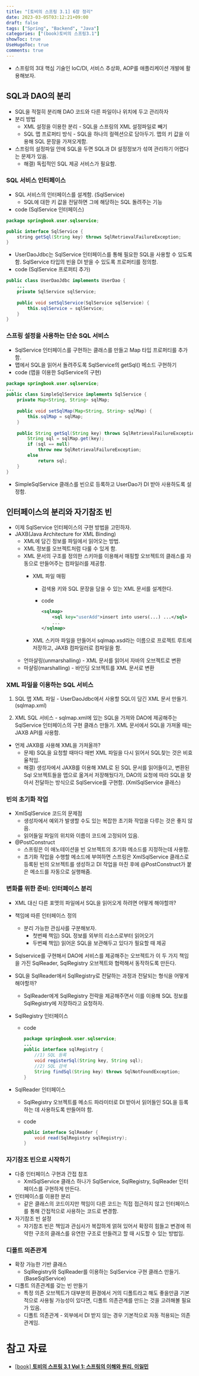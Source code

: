 ```yaml
---
title: "[토비의 스프링 3.1] 6장 정리"
date: 2023-03-05T03:12:21+09:00
draft: false
tags: ["Spring", "Backend", "Java"]
categories: ["(book)토비의 스프링3.1"]
showToc: true
UseHugoToc: true
comments: true
---
```

- 스프링의 3대 핵심 기술인 IoC/DI, 서비스 추상화, AOP를 애플리케이션 개발에 활용해보자.

## SQL과 DAO의 분리

- SQL을 적절히 분리해 DAO 코드와 다른 파일이나 위치에 두고 관리하자
- 분리 방법
    - XML 설정을 이용한 분리 - SQL을 스프링의 XML 설정파일로 빼기
    - SQL 맵 프로퍼티 방식 - SQL을 하나의 컬렉션으로 담아두기. 맵의 키 값을 이용해 SQL 문장을 가져오게함.
- 스프링의 설정파일 안에 SQL을 두면 SQL과 DI 설정정보가 섞여 관리하기 어렵다는 문제가 있음.
    - 해결) 독립적인 SQL 제공 서비스가 필요함.

### SQL 서비스 인터페이스

- SQL 서비스의 인터페이스를 설계함. (SqlService)
    - SQL에 대한 키 값을 전달하면 그에 해당하는 SQL 돌려주는 기능
- code (SqlService 인터페이스)

```java
package springbook.user.sqlservice;

public interface SqlService {
	string getSql(String key) throws SqlRetrievalFailureException;
}
```

- UserDaoJdbc는 SqlService 인터페이스를 통해 필요한 SQL을 사용할 수 있도록 함. SqlService 타입의 빈을 DI 받을 수 있도록 프로퍼티를 정의함.
- code (SqlService 프로퍼티 추가)

```java
public class UserDaoJdbc implements UserDao {
	...
	private SqlService sqlService;
	
	public void setSqlService(SqlService sqlService) {
		this.sqlService = sqlService;
	}
}
```

### 스프링 설정을 사용하는 단순 SQL 서비스

- SqlService 인터페이스를 구현하는 클래스를 만들고 Map 타입 프로퍼티를 추가함.
- 맵에서 SQL을 읽어서 돌려주도록 SqlService의 getSql() 메소드 구현하기
- code (맵을 이용한 SqlService의 구현)

```java
package springbook.user.sqlservice;
...
public class SimpleSqlService implements SqlService {
	private Map<String, String> sqlMap;
	
	public void setSqlMap(Map<String, String> sqlMap) {
		this.sqlMap = sqlMap;
	}
	
	public String getSql(String key) throws SqlRetrievalFailureException {
		String sql = sqlMap.get(key);
		if (sql == null)
			throw new SqlRetrievalFailureException;
		else
			return sql;
	}
}
```

- SimpleSqlService 클래스를 빈으로 등록하고 UserDao가 DI 받아 사용하도록 설정함.

## 인터페이스의 분리와 자기참조 빈

- 이제 SqlService 인터페이스의 구현 방법을 고민하자.
- JAXB(Java Architecture for XML Binding)
    - XML에 담긴 정보를 파일에서 읽어오는 방법.
    - XML 정보를 오브젝트처럼 다룰 수 있게 함.
    - XML 문서의 구조를 정의한 스키마를 이용해서 매핑할 오브젝트의 클래스를 자동으로 만들어주는 컴파일러를 제공함.
        - XML 파일 매핑
            - 검색용 키와 SQL 문장을 담을 수 있는 XML 문서를 설계한다.
            - code
                
                ```xml
                <sqlmap>
                	<sql key="userAdd">insert into users(...) ...</sql>
                	...
                </sqlmap>
                ```
                
        - XML 스키마 파일을 만들어서 sqlmap.xsd라는 이름으로 프로젝트 루트에 저장하고, JAXB 컴파일러로 컴파일을 함.
    - 언마샬링(unmarshalling) - XML 문서를 읽어서 자바의 오브젝트로 변환
    - 마샬링(marshalling) - 바인딩 오브젝트를 XML 문서로 변환

### XML 파일을 이용하는 SQL 서비스

1) SQL 맵 XML 파일 - UserDaoJdbc에서 사용할 SQL이 담긴 XML 문서 만들기. (sqlmap.xml)

2) XML SQL 서비스 - sqlmap.xml에 있는 SQL을 가져와 DAO에 제공해주는 SqlService 인터페이스의 구현 클래스 만들기. XML 문서에서 SQL을 가져올 때는 JAXB API를 사용함. 

- 언제 JAXB를 사용해 XML을 가져올까?
    - 문제) SQL을 요청할 때마다 매번 XML 파일을 다시 읽어서 SQL찾는 것은 비효율적임.
    - 해결) 생성자에서 JAXB를 이용해 XML로 된 SQL 문서를 읽어들이고, 변환된 Sql 오브젝트들을 맵으로 옮겨서 저장해뒀다가, DAO의 요청에 따라 SQL을 찾아서 전달하는 방식으로 SqlService를 구현함. (XmlSqlService 클래스)

### 빈의 초기화 작업

- XmlSqlService 코드의 문제점
    - 생성자에서 예외가 발생할 수도 있는 복잡한 초기화 작업을 다루는 것은 좋지 않음.
    - 읽어들일 파일의 위치와 이름이 코드에 고정되어 있음.
- @PostConstruct
    - 스프링은 이 애노테이션을 빈 오브젝트의 초기화 메소드를 지정하는데 사용함.
    - 초기화 작업을 수행할 메소드에 부여하면 스프링은 XmlSqlService 클래스로 등록된 빈의 오브젝트를 생성하고 DI 작업을 마친 후에  @PostConstruct가 붙은 메소드를 자동으로 실행해줌.

### 변화를 위한 준비: 인터페이스 분리

- XML 대신 다른 포맷의 파일에서 SQL을 읽어오게 하려면 어떻게 해야할까?
- 책임에 따른 인터페이스 정의
    - 분리 가능한 관심사를 구분해보자.
        - 첫번째 책임) SQL 정보를 외부의 리소스로부터 읽어오기
        - 두번째 책임) 읽어온 SQL을 보관해두고 있다가 필요할 때 제공
- Sqlservice를 구현해서 DAO에 서비스를 제공해주는 오브젝트가 이 두 가지 책임을 가진 SqlReader, SqlRegistry 오브젝트와 협력해서 동작하도록 만든다.
- SQL을 SqlReader에서 SqlRegistry로 전달하는 과정과 전달되는 형식을 어떻게 해야할까?
    - SqlReader에게 SqlRegistry 전략을 제공해주면서 이를 이용해 SQL 정보를 SqlRegistry에 저장하라고 요청하자.
- SqlRegistry 인터페이스
    - code
        
        ```java
        package springbook.user.sqlservice;
        ...
        public interface sqlRegistry {
        	//1) SQL 등록	
        	void registerSql(String key, String sql);
        	//2) SQL 검색
        	String findSql(String key) throws SqlNotFoundException;
        }
        ```
        
- SqlReader 인터페이스
    - SqlRegistry 오브젝트를 메소드 파라미터로 DI 받아서 읽어들인 SQL을 등록하는 데 사용하도록 만들어야 함.
    - code
        
        ```java
        public interface SqlReader {
        	void read(SqlRegistry sqlRegistry);
        }
        ```
        

### 자기참조 빈으로 시작하기

- 다중 인터페이스 구현과 간접 참조
    - XmlSqlService 클래스 하나가 SqlService, SqlRegistry, SqlReader 인터페이스를 구현하게 만든다.
- 인터페이스를 이용한 분리
    - 같은 클래스의 코드이지만 책임이 다른 코드는 직접 접근하지 않고 인터페이스를 통해 간접적으로 사용하는 코드로 변경함.
- 자기참조 빈 설정
    - 자기참조 빈은 책임과 관심사가 복잡하게 얽혀 있어서 확장히 힘들고 변경에 취약한 구조의 클래스를 유연한 구조로 만들려고 할 때 시도할 수 있는 방법임.

### 디폴트 의존관계

- 확장 가능한 기반 클래스
    - SqlRegistry와 SqlReader를 이용하는 SqlService 구현 클래스 만들기. (BaseSqlService)
- 디폴트 의존관계를 갖는 빈 만들기
    - 특정 의존 오브젝트가 대부분의 환경에서 거의 디폴트라고 해도 좋을만큼 기본적으로 사용될 가능성이 있다면, 디폴트 의존관계를 만드는 것을 고려해볼 필요가 있음.
    - 디폴트 의존관계 - 외부에서 DI 받지 않는 경우 기본적으로 자동 적용되는 의존관계임.

# 참고 자료

- [[book] **토비의 스프링 3.1 Vol 1: 스프링의 이해와 원리, 이일민**](https://product.kyobobook.co.kr/detail/S000000935358)